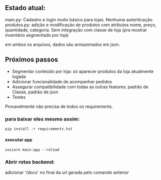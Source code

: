 ## Estado atual:

main.py: Cadastro e login muito básico para lojas. Nenhuma autenticação.
produtos.py: adição e modificação de produtos com atributos nome, preço, quantidade, categoria. Sem integração com classe de loja (pra mostrar inventário segmentado por loja)

em ambos os arquivos, dados são armazenados em json.

## Próximos passos

- Segmentar conteúdo por loja: só aparecer produtos da loja atualmente logada
- Adicionar funcionalidade de acompanhar pedidos
- Assegurar compatibilidade com todas as outras features: padrão de Classe, padrão de json
- Testes

Provavelmente não precisa de todos os requirements. 

### para baixar eles mesmo assim:

```pip install -r requirements.txt```

#### executar app

```uvicorn main:app --reload```

### Abrir rotas backend:

adicionar '/docs' no final da url gerada pelo comando anterior
